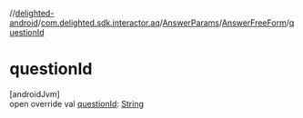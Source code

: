 //[delighted-android](../../../../index.md)/[com.delighted.sdk.interactor.aq](../../index.md)/[AnswerParams](../index.md)/[AnswerFreeForm](index.md)/[questionId](question-id.md)

# questionId

[androidJvm]\
open override val [questionId](question-id.md): [String](https://kotlinlang.org/api/latest/jvm/stdlib/kotlin/-string/index.html)
